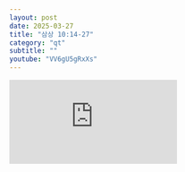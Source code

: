 ```yaml
---
layout: post
date: 2025-03-27
title: "삼상 10:14-27"
category: "qt"
subtitle: ""
youtube: "VV6gU5gRxXs"
---
```


<div class="youtube margin-large">
    <iframe src="https://www.youtube.com/embed/VV6gU5gRxXs" title="YouTube video player" frameborder="0" allow="accelerometer; autoplay; clipboard-write; encrypted-media; gyroscope; picture-in-picture; web-share" allowfullscreen></iframe>
</div>

